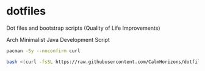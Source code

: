 # dotfiles
Dot files and bootstrap scripts (Quality of Life Improvements)

Arch Minimalist Java Development Script
```bash
pacman -Sy --noconfirm curl

bash <(curl -fsSL https://raw.githubusercontent.com/CalmHorizons/dotfiles/main/arch-minimalist-java.sh)
```


